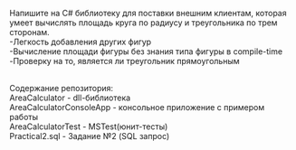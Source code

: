 Напишите на C# библиотеку для поставки внешним клиентам, которая умеет вычислять площадь круга по радиусу и треугольника по трем сторонам.
<br/> -Легкость добавления других фигур
<br/> -Вычисление площади фигуры без знания типа фигуры в compile-time
<br/> -Проверку на то, является ли треугольник прямоугольным

<br/> Содержание репозитория:
<br/> AreaCalculator - dll-библиотека
<br/> AreaCalculatorConsoleApp - консольное приложение с примером работы
<br/> AreaCalculatorTest - MSTest(юнит-тесты) 
<br/> Practical2.sql - Задание №2 (SQL запрос)

